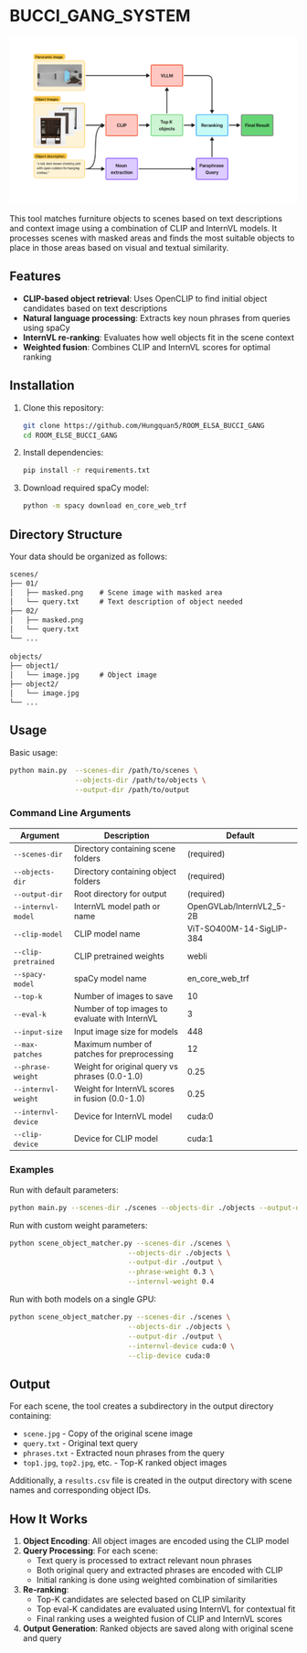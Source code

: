 # BUCCI_GANG_SYSTEM
<p align="center">
  <img src="System_Architecture.jpg" alt="System Architecture">
</p>

This tool matches furniture objects to scenes based on text descriptions and context image using a combination of CLIP and InternVL models. It processes scenes with masked areas and finds the most suitable objects to place in those areas based on visual and textual similarity.

## Features

- **CLIP-based object retrieval**: Uses OpenCLIP to find initial object candidates based on text descriptions
- **Natural language processing**: Extracts key noun phrases from queries using spaCy
- **InternVL re-ranking**: Evaluates how well objects fit in the scene context
- **Weighted fusion**: Combines CLIP and InternVL scores for optimal ranking


## Installation

1. Clone this repository:
   ```bash
   git clone https://github.com/Hungquan5/ROOM_ELSA_BUCCI_GANG
   cd ROOM_ELSE_BUCCI_GANG
   ```

2. Install dependencies:
   ```bash
   pip install -r requirements.txt
   ```

3. Download required spaCy model:
   ```bash
   python -m spacy download en_core_web_trf
   ```

## Directory Structure

Your data should be organized as follows:

```
scenes/
├── 01/
│   ├── masked.png    # Scene image with masked area
│   └── query.txt     # Text description of object needed
├── 02/
│   ├── masked.png
│   └── query.txt
└── ...

objects/
├── object1/
│   └── image.jpg     # Object image
├── object2/
│   └── image.jpg
└── ...
```

## Usage

Basic usage:

```bash
python main.py  --scenes-dir /path/to/scenes \
                --objects-dir /path/to/objects \
                --output-dir /path/to/output
```

### Command Line Arguments

| Argument | Description | Default |
|----------|-------------|---------|
| `--scenes-dir` | Directory containing scene folders | (required) |
| `--objects-dir` | Directory containing object folders | (required) |
| `--output-dir` | Root directory for output | (required) |
| `--internvl-model` | InternVL model path or name | OpenGVLab/InternVL2_5-2B |
| `--clip-model` | CLIP model name | ViT-SO400M-14-SigLIP-384 |
| `--clip-pretrained` | CLIP pretrained weights | webli |
| `--spacy-model` | spaCy model name | en_core_web_trf |
| `--top-k` | Number of images to save | 10 |
| `--eval-k` | Number of top images to evaluate with InternVL | 3 |
| `--input-size` | Input image size for models | 448 |
| `--max-patches` | Maximum number of patches for preprocessing | 12 |
| `--phrase-weight` | Weight for original query vs phrases (0.0-1.0) | 0.25 |
| `--internvl-weight` | Weight for InternVL scores in fusion (0.0-1.0) | 0.25 |
| `--internvl-device` | Device for InternVL model | cuda:0 |
| `--clip-device` | Device for CLIP model | cuda:1 |

### Examples

Run with default parameters:

```bash
python main.py --scenes-dir ./scenes --objects-dir ./objects --output-dir ./output
```

Run with custom weight parameters:

```bash
python scene_object_matcher.py --scenes-dir ./scenes \
                             --objects-dir ./objects \
                             --output-dir ./output \
                             --phrase-weight 0.3 \
                             --internvl-weight 0.4
```

Run with both models on a single GPU:

```bash
python scene_object_matcher.py --scenes-dir ./scenes \
                             --objects-dir ./objects \
                             --output-dir ./output \
                             --internvl-device cuda:0 \
                             --clip-device cuda:0
```

## Output

For each scene, the tool creates a subdirectory in the output directory containing:
- `scene.jpg` - Copy of the original scene image
- `query.txt` - Original text query
- `phrases.txt` - Extracted noun phrases from the query
- `top1.jpg`, `top2.jpg`, etc. - Top-K ranked object images

Additionally, a `results.csv` file is created in the output directory with scene names and corresponding object IDs.

## How It Works

1. **Object Encoding**: All object images are encoded using the CLIP model
2. **Query Processing**: For each scene:
   - Text query is processed to extract relevant noun phrases
   - Both original query and extracted phrases are encoded with CLIP
   - Initial ranking is done using weighted combination of similarities
3. **Re-ranking**: 
   - Top-K candidates are selected based on CLIP similarity
   - Top eval-K candidates are evaluated using InternVL for contextual fit
   - Final ranking uses a weighted fusion of CLIP and InternVL scores
4. **Output Generation**: Ranked objects are saved along with original scene and query

